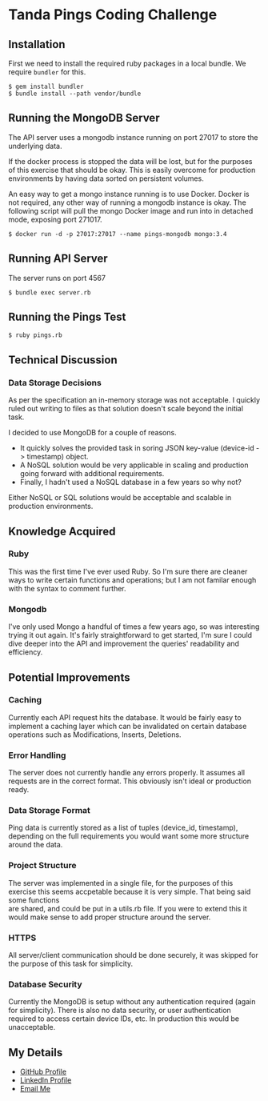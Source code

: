 # Tanda Pings Coding Challenge

## Installation
First we need to install the required ruby packages in a local bundle.
We require `bundler` for this.

```
$ gem install bundler
$ bundle install --path vendor/bundle
```

## Running the MongoDB Server
The API server uses a mongodb instance running on port 27017
to store the underlying data.

If the docker process is stopped the data will be lost, but for the purposes
of this exercise that should be okay. This is easily overcome for
production environments by having data sorted on persistent volumes.

An easy way to get a mongo instance running is to use Docker.
Docker is not required, any other way of running a mongodb instance is okay.
The following script will pull the mongo Docker image and
run into in detached mode, exposing port 271017.
```
$ docker run -d -p 27017:27017 --name pings-mongodb mongo:3.4
```

## Running API Server
The server runs on port 4567
```
$ bundle exec server.rb
```

## Running the Pings Test
```
$ ruby pings.rb
```

## Technical Discussion
### Data Storage Decisions
As per the specification an in-memory storage was not acceptable. I quickly
ruled out writing to files as that solution doesn't scale beyond the initial
task.

I decided to use MongoDB for a couple of reasons.
- It quickly solves the provided task in soring JSON key-value
(device-id -> timestamp) object.
- A NoSQL solution would be very applicable in scaling and production going
forward with additional requirements.
- Finally, I hadn't used a NoSQL database in a few years so why not?

Either NoSQL or SQL solutions would be acceptable and scalable in production
environments.

## Knowledge Acquired
### Ruby
This was the first time I've ever used Ruby. So I'm sure there are cleaner ways
to write certain functions and operations;
but I am not familar enough with the syntax to comment further.

### Mongodb
I've only used Mongo a handful of times a few years ago, so was interesting
trying it out again. It's fairly straightforward to get started, I'm sure I
could dive deeper into the API and improvement the queries' readability and
efficiency.

## Potential Improvements
### Caching
Currently each API request hits the database.
It would be fairly easy to implement a caching layer which can be invalidated
on certain database operations such as Modifications, Inserts, Deletions.

### Error Handling
The server does not currently handle any errors properly. It assumes all
requests are in the correct format. This obviously isn't ideal or production
ready.

### Data Storage Format
Ping data is currently stored as a list of tuples (device_id, timestamp),
depending on the full requirements you would want some more structure around
the data.

### Project Structure
The server was implemented in a single file, for the purposes of this exercise
this seems accpetable because it is very simple. That being said some functions  
are shared, and could be put in a utils.rb file. If you were to extend
this it would make sense to add proper structure around the server.

### HTTPS
All server/client communication should be done securely, it was skipped for
the purpose of this task for simplicity.

### Database Security
Currently the MongoDB is setup without any authentication required (again for
simplicity). There is also no data security, or user authentication required
to access certain device IDs, etc. In production this would be unacceptable.


## My Details
- [GitHub Profile](https://github.com/aaronhayes)
- [LinkedIn Profile](https://www.linkedin.com/in/aaronhayes1/)
- [Email Me](mailto:aaron.hayes@bigpond.com)
